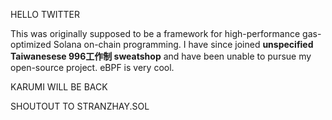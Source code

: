 HELLO TWITTER

This was originally supposed to be a framework for high-performance gas-optimized
Solana on-chain programming.  I have since joined **unspecified Taiwanesese 996工作制
sweatshop** and have been unable to pursue my open-source project.  eBPF is very cool.

KARUMI WILL BE BACK

SHOUTOUT TO STRANZHAY.SOL
